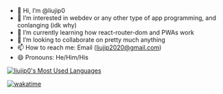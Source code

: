 - 👋 Hi, I’m @liujip0
- 👀 I’m interested in webdev or any other type of app programming, and conlanging (idk why)
- 🌱 I’m currently learning how react-router-dom and PWAs work
- 💞️ I’m looking to collaborate on pretty much anything
- 📫 How to reach me: Email (liujip2020@gmail.com)
- 😄 Pronouns: He/Him/His

[![liujip0's Most Used Languages](https://github-readme-stats.vercel.app/api/top-langs?username=liujip0&size_weight=0.5&count_weight=0.5&layout=compact&langs_count=10)](https://github.com/anuraghazra/github-readme-stats)

[![wakatime](https://wakatime.com/badge/user/41461c31-b3ab-4050-bbf9-46311264b3d5.svg)](https://wakatime.com/@41461c31-b3ab-4050-bbf9-46311264b3d5)
